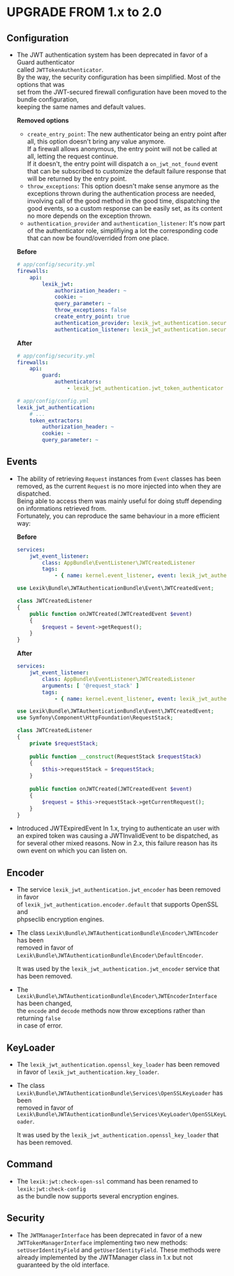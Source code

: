 UPGRADE FROM 1.x to 2.0
=======================

Configuration
-------------

* The JWT authentication system has been deprecated in favor of a Guard authenticator  
  called `JWTTokenAuthenticator`.  
  By the way, the security configuration has been simplified. Most of the options that was  
  set from the JWT-secured firewall configuration have been moved to the bundle configuration,  
  keeping the same names and default values.
  
  __Removed options__
  - `create_entry_point`: The new authenticator being an entry point after all, this option doesn't bring any value anymore.  
  If a firewall allows anonymous, the entry point will not be called at all, letting the request continue.  
  If it doesn't, the entry point will dispatch a `on_jwt_not_found` event that can be subscribed to customize the default failure response that will be returned by the entry point.
  - `throw_exceptions`: This option doesn't make sense anymore as the exceptions thrown during the authentication process are needed, involving call of the good method in the good time, dispatching the good events, so a custom response can be easily set, as its content no more depends on the exception thrown.
  - `authentication_provider` and `authentication_listener`: It's now part of the authenticator role, simplifiying a lot the corresponding code that can now be found/overrided from one place.

  __Before__

  ```yaml
  # app/config/security.yml
  firewalls:
      api:
          lexik_jwt:
              authorization_header: ~
              cookie: ~
              query_parameter: ~
              throw_exceptions: false
              create_entry_point: true
              authentication_provider: lexik_jwt_authentication.security.authentication.provider
              authentication_listener: lexik_jwt_authentication.security.authentication.listener
  ```

  __After__

  ```yaml
  # app/config/security.yml
  firewalls:
      api:
          guard:
              authenticators:
                  - lexik_jwt_authentication.jwt_token_authenticator

  # app/config/config.yml
  lexik_jwt_authentication:
      # ...
      token_extractors:
          authorization_header: ~
          cookie: ~
          query_parameter: ~
  ```
Events
-------

* The ability of retrieving `Request` instances from `Event` classes has been removed,
  as the current `Request` is no more injected into when they are dispatched.  
  Being able to access them was mainly useful for doing stuff depending on informations 
  retrieved from.  
  Fortunately, you can reproduce the same behaviour in a more efficient way:

  __Before__
  
  ```yaml
  services:
      jwt_event_listener:
          class: AppBundle\EventListener\JWTCreatedListener
          tags:
              - { name: kernel.event_listener, event: lexik_jwt_authentication.on_jwt_created, method: onJWTCreated }
  ```
  
  ```php
  use Lexik\Bundle\JWTAuthenticationBundle\Event\JWTCreatedEvent;
  
  class JWTCreatedListener
  {
      public function onJWTCreated(JWTCreatedEvent $event)
      {
          $request = $event->getRequest();
      }
  }
  ```
  
  __After__
  
  ```yaml
  services:
      jwt_event_listener:
          class: AppBundle\EventListener\JWTCreatedListener
          arguments: [ '@request_stack' ]
          tags:
              - { name: kernel.event_listener, event: lexik_jwt_authentication.on_jwt_created, method: onJWTCreated }
  ```
  
  ```php  
  use Lexik\Bundle\JWTAuthenticationBundle\Event\JWTCreatedEvent;
  use Symfony\Component\HttpFoundation\RequestStack;

  class JWTCreatedListener
  {
      private $requestStack;
      
      public function __construct(RequestStack $requestStack)
      {
          $this->requestStack = $requestStack;
      }
      
      public function onJWTCreated(JWTCreatedEvent $event)
      {
          $request = $this->requestStack->getCurrentRequest();
      }
  }
  ```

* Introduced JWTExpiredEvent
  In 1.x, trying to authenticate an user with an expired token was causing a JWTInvalidEvent to be dispatched, 
  as for several other mixed reasons. Now in 2.x, this failure reason has its own event on which you can listen on.
  
Encoder
-------

* The service `lexik_jwt_authentication.jwt_encoder` has been removed in favor  
  of `lexik_jwt_authentication.encoder.default` that supports OpenSSL and  
  phpseclib encryption engines.
  
* The class `Lexik\Bundle\JWTAuthenticationBundle\Encoder\JWTEncoder` has been  
  removed in favor of `Lexik\Bundle\JWTAuthenticationBundle\Encoder\DefaultEncoder`.

  It was used by the `lexik_jwt_authentication.jwt_encoder` service that has been removed.  
  
* The `Lexik\Bundle\JWTAuthenticationBundle\Encoder\JWTEncoderInterface` has been changed,  
  the `encode` and `decode` methods now throw exceptions rather than returning `false`  
  in case of error.

KeyLoader
---------

* The `lexik_jwt_authentication.openssl_key_loader` has been removed  
  in favor of `lexik_jwt_authentication.key_loader`.

* The class `Lexik\Bundle\JWTAuthenticationBundle\Services\OpenSSLKeyLoader` has been  
  removed in favor of `Lexik\Bundle\JWTAuthenticationBundle\Services\KeyLoader\OpenSSLKeyLoader`.
  
  It was used by the `lexik_jwt_authentication.openssl_key_loader` that has been removed.
  
Command
-------

* The `lexik:jwt:check-open-ssl` command has been renamed to `lexik:jwt:check-config`  
  as the bundle now supports several encryption engines.

Security
--------

* The `JWTManagerInterface` has been deprecated in favor of a new `JWTTokenManagerInterface` 
  implementing two new methods: `setUserIdentityField` and `getUserIdentityField`.
  These methods were already implemented by the JWTManager class in 1.x but not guaranteed
  by the old interface.
